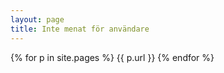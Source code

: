 ```yaml
---
layout: page
title: Inte menat för användare
---
```


{% for p in site.pages %}
    {{ p.url  }}
{% endfor %}
